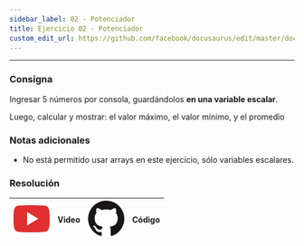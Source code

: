 ```yaml
---
sidebar_label: 02 - Potenciador
title: Ejercicio 02 - Potenciador
custom_edit_url: https://github.com/facebook/docusaurus/edit/master/docs/api-doc-markdown.md
---
```

---
### Consigna

Ingresar 5 números por consola, guardándolos **en una variable escalar**. 

Luego, calcular y mostrar: el valor máximo, el valor mínimo, y el promedio

### Notas adicionales

- No está permitido usar arrays en este ejercicio, sólo variables escalares.

### Resolución
| ![img](../../../static/img/youtube.svg) | Video | ![img](../../../static/img/github.svg) | Código |
| :-------------------------------------: | :---: | :------------------------------------: | :----: |